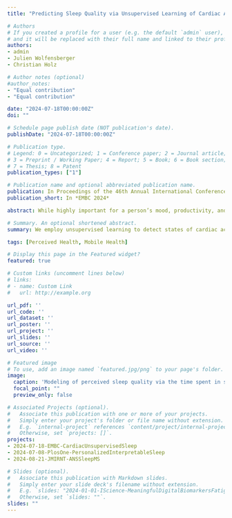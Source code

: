 ```yaml
---
title: "Predicting Sleep Quality via Unsupervised Learning of Cardiac Activity"

# Authors
# If you created a profile for a user (e.g. the default `admin` user), write the username (folder name) here 
# and it will be replaced with their full name and linked to their profile.
authors:
- admin
- Julien Wolfensberger
- Christian Holz

# Author notes (optional)
#author_notes:
- "Equal contribution"
- "Equal contribution"

date: "2024-07-18T00:00:00Z"
doi: ""

# Schedule page publish date (NOT publication's date).
publishDate: "2024-07-18T00:00:00Z"

# Publication type.
# Legend: 0 = Uncategorized; 1 = Conference paper; 2 = Journal article;
# 3 = Preprint / Working Paper; 4 = Report; 5 = Book; 6 = Book section;
# 7 = Thesis; 8 = Patent
publication_types: ["1"]

# Publication name and optional abbreviated publication name.
publication: In Proceedings of the 46th Annual International Conference of the IEEE Engineering in Medicine \& Biology Society
publication_short: In *EMBC 2024*

abstract: While highly important for a person’s mood, productivity, and physical performance, perceived sleep quality is challenging to model and, thus, predict with passive means such as physiological and behavioral signals alone. In this paper, we propose a novel method that diverges from traditional feature-based modeling of sleep quality. Instead, our method is unsupervised and derives states of cardiac activity from polysomnography (PSG) recordings of more than 6,800 participants. We then demonstrate that the proportion of time spent in these states strongly correlates with perceived sleep quality using a longitudinal study of 16 participants over one month. Our method classifies participants’ perceived sleep quality with a balanced accuracy of 68%, significantly exceeding prior methods and feature-based approaches that incorporate established metrics of cardiac activity. Interestingly, we find that the states of cardiac activity our method derives oppose traditional sleep stages—even though the states seem easily explainable based on simple metrics of cardiac activity. Thus, we provide evidence that there are still little-understood processes during sleep that need further investigation, potentially even a rethinking of sleep analysis, especially for perceived sleep quality.

# Summary. An optional shortened abstract.
summary: We employ unsupervised learning to detect states of cardiac activity on the large MESA database with more than 6,800 participants. We then show that the proportion of time spent in these states strongly correlates with perceived sleep quality in an intensive longitudinal study. Our mothod stringly outperforms using traditional hand-crafted features of cardiac activity and shows that there are patterns during sleep that we still struggle to understand using traditional modeling techniques.

tags: [Perceived Health, Mobile Health]

# Display this page in the Featured widget?
featured: true

# Custom links (uncomment lines below)
# links:
# - name: Custom Link
#   url: http://example.org

url_pdf: ''
url_code: ''
url_dataset: ''
url_poster: ''
url_project: ''
url_slides: ''
url_source: ''
url_video: ''

# Featured image
# To use, add an image named `featured.jpg/png` to your page's folder. 
image:
  caption: 'Modeling of perceived sleep quality via the time spent in states of cardiac activity derived via unsupervised learning.'
  focal_point: ""
  preview_only: false

# Associated Projects (optional).
#   Associate this publication with one or more of your projects.
#   Simply enter your project's folder or file name without extension.
#   E.g. `internal-project` references `content/project/internal-project/index.md`.
#   Otherwise, set `projects: []`.
projects:
- 2024-07-18-EMBC-CardiacUnsupervisedSleep
- 2024-07-08-PlosOne-PersonalizedInterpretableSleep
- 2024-08-21-JMIRNT-ANSSleepMS

# Slides (optional).
#   Associate this publication with Markdown slides.
#   Simply enter your slide deck's filename without extension.
#   E.g. `slides: "2024-01-01-IScience-MeaningfulDigitalBiomarkersFatigue"` references `content/slides/2024-01-01-IScience-MeaningfulDigitalBiomarkersFatigue/index.md`.
#   Otherwise, set `slides: ""`.
slides: ""
---
```

